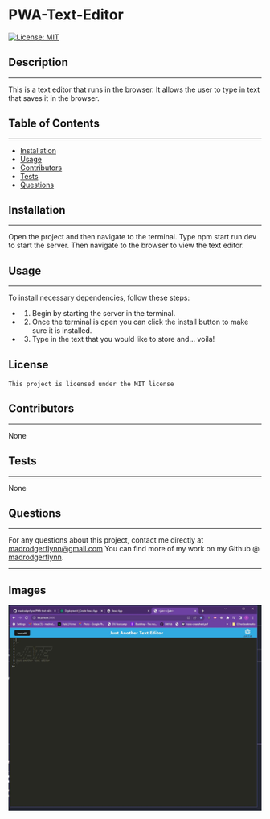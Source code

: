 # PWA-Text-Editor

[![License: MIT](https://img.shields.io/badge/License-MIT-yellow.svg)](https://opensource.org/licenses/MIT)

## Description

---

This is a text editor that runs in the browser. It allows the user to type in text that saves it in the browser.

## Table of Contents

---

- [Installation](#installation)
- [Usage](#usage)
- [Contributors](#contributors)
- [Tests](#tests)
- [Questions](#questions)

## Installation

---

Open the project and then navigate to the terminal. Type npm start run:dev to start the server. Then navigate to the browser to view the text editor.

## Usage

---

To install necessary dependencies, follow these steps:

- 1. Begin by starting the server in the terminal.
- 2. Once the terminal is open you can click the install button to make sure it is installed.
- 3. Type in the text that you would like to store and... voila!

## License

    This project is licensed under the MIT license

## Contributors

---

None

## Tests

---

None

## Questions

---

For any questions about this project, contact me directly at madrodgerflynn@gmail.com You can find more of my work on my Github @ [madrodgerflynn](https://github.com/madrodgerflynn).

---

## Images

![JATE ](./Develop/client/src/images/Screenshot.JPG?raw=true "Screenshot")
